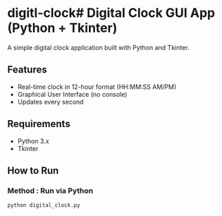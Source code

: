 # digitl-clock# Digital Clock GUI App (Python + Tkinter)

A simple digital clock application built with Python and Tkinter.

## Features

- Real-time clock in 12-hour format (HH:MM:SS AM/PM)
- Graphical User Interface (no console)
- Updates every second

## Requirements

- Python 3.x
- Tkinter

## How to Run

### Method : Run via Python
```bash
python digital_clock.py
